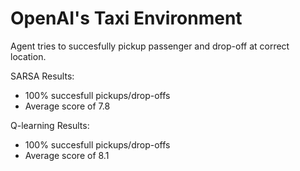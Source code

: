 # OpenAI's Taxi Environment

Agent tries to succesfully pickup passenger and drop-off at correct location.

SARSA Results:
- 100% succesfull pickups/drop-offs
- Average score of 7.8

Q-learning Results:
- 100% succesfull pickups/drop-offs
- Average score of 8.1